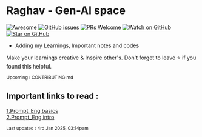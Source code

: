 # Raghav - Gen-AI space

[![Awesome](https://awesome.re/badge.svg)](https://github.com/JayaRaghavendra) 
[![GitHub issues](https://img.shields.io/github/issues/coderjojo/creative-profile-readme)](https://github.com/JayaRaghavendra/Gen-AI/issues)
[![PRs Welcome](https://img.shields.io/badge/PRs-welcome-brightgreen.svg?style=flat-square)](https://github.com/JayaRaghavendra/Gen-AI/pulls)
[![Watch on GitHub](https://img.shields.io/github/watchers/JayaRaghavendra/Gen-AI.svg?style=social)](https://github.com/JayaRaghavendra/Gen-AI/watchers)
[![Star on GitHub](https://img.shields.io/github/stars/JayaRaghavendra/Gen-AI.svg?style=social)](https://github.com/JayaRaghavendra/Gen-AI/stargazers)

-  Adding my Learnings, Important notes and codes <br />

Make your learnings creative & Inspire other's. Don't forget to leave :star: if you found this helpful.

<sub>Upcoming : CONTRIBUTING.md </sub>

## Important links to read :
[1.Prompt_Eng basics](https://www.promptingguide.ai/) <br/>
[2.Prompt_Eng intro](https://www.k2view.com/blog/prompt-engineering-techniques/#Prompt-engineering-embedded-in-GenAI-Data-Fusion)

<sub>Last updated : 4rd Jan 2025, 03:14pam </sub>
